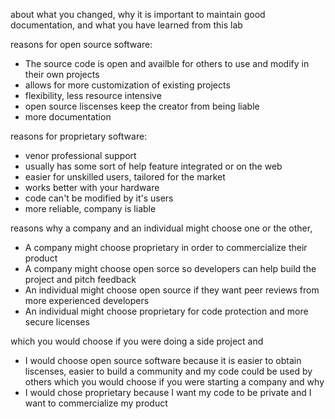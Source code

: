 
about what you changed, 
why it is important to maintain good documentation, and 
what you have learned from this lab

reasons for open source software:
- The source code is open and availble for others to use and modify in their own projects
- allows for more customization of existing projects
- flexibility, less resource intensive
- open source liscenses keep the creator from being liable
- more documentation

reasons for proprietary software:
- venor professional support
- usually has some sort of help feature integrated or on the web
- easier for unskilled users, tailored for the market
- works better with your hardware
- code can't be modified by it's users
- more reliable, company is liable

reasons why a company and an individual might choose one or the other,
- A company might choose proprietary in order to commercialize their product
- A company might choose open sorce so developers can help build the project and pitch feedback
- An individual might choose open source if they want peer reviews from more experienced developers
- An individual might choose proprietary for code protection and more secure licenses

which you would choose if you were doing a side project and 
- I would choose open source software because it is easier to obtain liscenses, easier to build a community and my code could be used by others
which you would choose if you were starting a company and why
- I would chose proprietary because I want my code to be private and I want to commercialize my product

